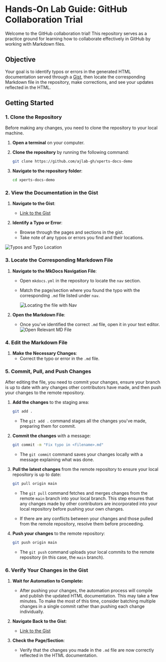 # Hands-On Lab Guide: GitHub Collaboration Trial

Welcome to the GitHub collaboration trial! This repository serves as a practice ground for learning how to collaborate effectively in GitHub by working with Markdown files.

## Objective

Your goal is to identify typos or errors in the generated HTML documentation served through a [Gist](https://ajlab-gh.github.io/xperts-docs-demo), then locate the corresponding Markdown file in the repository, make corrections, and see your updates reflected in the HTML.

## Getting Started

### 1. Clone the Repository

Before making any changes, you need to clone the repository to your local machine.

1. **Open a terminal** on your computer.
2. **Clone the repository** by running the following command:

   ```bash
   git clone https://github.com/ajlab-gh/xperts-docs-demo
   ```

3. **Navigate to the repository folder**:

   ```bash
   cd xperts-docs-demo
   ```

### 2. View the Documentation in the Gist

1. **Navigate to the Gist**:
   - [Link to the Gist](https://ajlab-gh.github.io/xperts-docs-demo)

2. **Identify a Typo or Error**:
   - Browse through the pages and sections in the gist.
   - Take note of any typos or errors you find and their locations.

![Typos and Typo Location](https://raw.githubusercontent.com/ajlab-gh/docs-template/main/images/typo.png)

### 3. Locate the Corresponding Markdown File

1. **Navigate to the MkDocs Navigation File**:
   - Open `mkdocs.yml` in the repository to locate the `nav` section.
   - Match the page/section where you found the typo with the corresponding `.md` file listed under `nav`.
  
     ![Locating the file with Nav](https://raw.githubusercontent.com/ajlab-gh/docs-template/main/images/nav.png)

2. **Open the Markdown File**:
   - Once you've identified the correct `.md` file, open it in your text editor.
     ![Open Relevant MD File](https://raw.githubusercontent.com/ajlab-gh/docs-template/main/images/vscode_md_file.png)

### 4. Edit the Markdown File

1. **Make the Necessary Changes**:
   - Correct the typo or error in the `.md` file.

### 5. Commit, Pull, and Push Changes

After editing the file, you need to commit your changes, ensure your branch is up to date with any changes other contributors have made, and then push your changes to the remote repository.

1. **Add the changes** to the staging area:

   ```bash
   git add .
   ```

   - The `git add .` command stages all the changes you've made, preparing them for commit.

2. **Commit the changes** with a message:

   ```bash
   git commit -m "Fix typo in <filename>.md"
   ```

   - The `git commit` command saves your changes locally with a message explaining what was done.

3. **Pull the latest changes** from the remote repository to ensure your local repository is up to date:

   ```bash
   git pull origin main
   ```

   - The `git pull` command fetches and merges changes from the remote `main` branch into your local branch. This step ensures that any changes made by other contributors are incorporated into your local repository before pushing your own changes.

   - If there are any conflicts between your changes and those pulled from the remote repository, resolve them before proceeding.

4. **Push your changes** to the remote repository:

   ```bash
   git push origin main
   ```

   - The `git push` command uploads your local commits to the remote repository (in this case, the `main` branch).

### 6. Verify Your Changes in the Gist

1. **Wait for Automation to Complete:**
   - After pushing your changes, the automation process will compile and publish the updated HTML documentation. This may take a few minutes. To make the most of this time, consider batching multiple changes in a single commit rather than pushing each change individually.

2. **Navigate Back to the Gist**:
   - [Link to the Gist](https://ajlab-gh.github.io/xperts-docs-demo)

3. **Check the Page/Section**:
   - Verify that the changes you made in the `.md` file are now correctly reflected in the HTML documentation.
